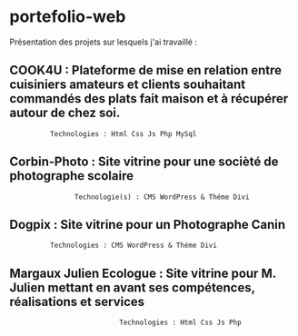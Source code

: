 # portefolio-web
Présentation des projets sur lesquels j'ai travaillé : 

   ## COOK4U : Plateforme de mise en relation entre cuisiniers amateurs et clients souhaitant commandés des plats fait maison et à récupérer autour de chez soi.
              Technologies : Html Css Js Php MySql    

   ## Corbin-Photo : Site vitrine pour une socièté de photographe scolaire
                    Technologie(s) : CMS WordPress & Théme Divi

   ## Dogpix : Site vitrine pour un Photographe Canin
              Technologies : CMS WordPress & Théme Divi
                     

   ## Margaux Julien Ecologue : Site vitrine pour M. Julien mettant en avant ses compétences, réalisations et services
                               Technologies : Html Css Js Php